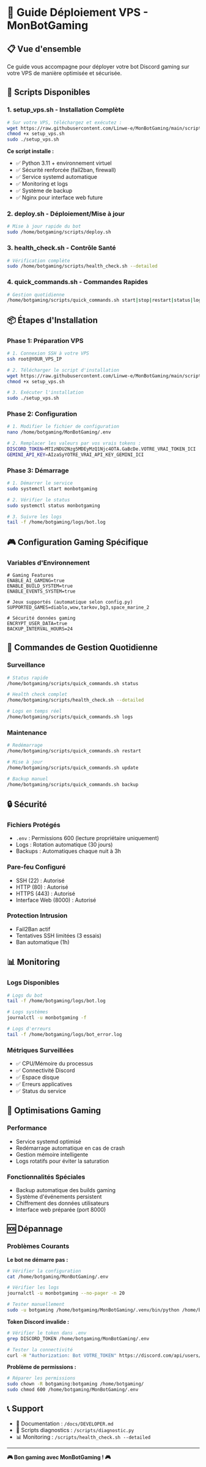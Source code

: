 # 🚀 Guide Déploiement VPS - MonBotGaming

## 📋 Vue d'ensemble

Ce guide vous accompagne pour déployer votre bot Discord gaming sur votre VPS de manière optimisée et sécurisée.

## 🎯 Scripts Disponibles

### 1. **setup_vps.sh** - Installation Complète
```bash
# Sur votre VPS, téléchargez et exécutez :
wget https://raw.githubusercontent.com/Linwe-e/MonBotGaming/main/scripts/setup_vps.sh
chmod +x setup_vps.sh
sudo ./setup_vps.sh
```

**Ce script installe :**
- ✅ Python 3.11 + environnement virtuel
- ✅ Sécurité renforcée (fail2ban, firewall)
- ✅ Service systemd automatique
- ✅ Monitoring et logs
- ✅ Système de backup
- ✅ Nginx pour interface web future

### 2. **deploy.sh** - Déploiement/Mise à jour
```bash
# Mise à jour rapide du bot
sudo /home/botgaming/scripts/deploy.sh
```

### 3. **health_check.sh** - Contrôle Santé
```bash
# Vérification complète
sudo /home/botgaming/scripts/health_check.sh --detailed
```

### 4. **quick_commands.sh** - Commandes Rapides
```bash
# Gestion quotidienne
/home/botgaming/scripts/quick_commands.sh start|stop|restart|status|logs
```

## 📦 Étapes d'Installation

### Phase 1: Préparation VPS
```bash
# 1. Connexion SSH à votre VPS
ssh root@YOUR_VPS_IP

# 2. Télécharger le script d'installation
wget https://raw.githubusercontent.com/Linwe-e/MonBotGaming/main/scripts/setup_vps.sh
chmod +x setup_vps.sh

# 3. Exécuter l'installation
sudo ./setup_vps.sh
```

### Phase 2: Configuration
```bash
# 1. Modifier le fichier de configuration
nano /home/botgaming/MonBotGaming/.env

# 2. Remplacer les valeurs par vos vrais tokens :
DISCORD_TOKEN=MTIzNDU2Nzg5MDEyMzQ1Njc4OTA.GaBcDe.VOTRE_VRAI_TOKEN_ICI
GEMINI_API_KEY=AIzaSyYOTRE_VRAI_API_KEY_GEMINI_ICI
```

### Phase 3: Démarrage
```bash
# 1. Démarrer le service
sudo systemctl start monbotgaming

# 2. Vérifier le status
sudo systemctl status monbotgaming

# 3. Suivre les logs
tail -f /home/botgaming/logs/bot.log
```

## 🎮 Configuration Gaming Spécifique

### Variables d'Environnement
```env
# Gaming Features
ENABLE_AI_GAMING=true
ENABLE_BUILD_SYSTEM=true
ENABLE_EVENTS_SYSTEM=true

# Jeux supportés (automatique selon config.py)
SUPPORTED_GAMES=diablo,wow,tarkov,bg3,space_marine_2

# Sécurité données gaming
ENCRYPT_USER_DATA=true
BACKUP_INTERVAL_HOURS=24
```

## 🔧 Commandes de Gestion Quotidienne

### Surveillance
```bash
# Status rapide
/home/botgaming/scripts/quick_commands.sh status

# Health check complet
/home/botgaming/scripts/health_check.sh --detailed

# Logs en temps réel
/home/botgaming/scripts/quick_commands.sh logs
```

### Maintenance
```bash
# Redémarrage
/home/botgaming/scripts/quick_commands.sh restart

# Mise à jour
/home/botgaming/scripts/quick_commands.sh update

# Backup manuel
/home/botgaming/scripts/quick_commands.sh backup
```

## 🔒 Sécurité

### Fichiers Protégés
- `.env` : Permissions 600 (lecture propriétaire uniquement)
- Logs : Rotation automatique (30 jours)
- Backups : Automatiques chaque nuit à 3h

### Pare-feu Configuré
- SSH (22) : Autorisé
- HTTP (80) : Autorisé
- HTTPS (443) : Autorisé  
- Interface Web (8000) : Autorisé

### Protection Intrusion
- Fail2Ban actif
- Tentatives SSH limitées (3 essais)
- Ban automatique (1h)

## 📊 Monitoring

### Logs Disponibles
```bash
# Logs du bot
tail -f /home/botgaming/logs/bot.log

# Logs systèmes
journalctl -u monbotgaming -f

# Logs d'erreurs
tail -f /home/botgaming/logs/bot_error.log
```

### Métriques Surveillées
- ✅ CPU/Mémoire du processus
- ✅ Connectivité Discord
- ✅ Espace disque
- ✅ Erreurs applicatives
- ✅ Status du service

## 🎯 Optimisations Gaming

### Performance
- Service systemd optimisé
- Redémarrage automatique en cas de crash
- Gestion mémoire intelligente
- Logs rotatifs pour éviter la saturation

### Fonctionnalités Spéciales
- Backup automatique des builds gaming
- Système d'événements persistent
- Chiffrement des données utilisateurs
- Interface web préparée (port 8000)

## 🆘 Dépannage

### Problèmes Courants

**Le bot ne démarre pas :**
```bash
# Vérifier la configuration
cat /home/botgaming/MonBotGaming/.env

# Vérifier les logs
journalctl -u monbotgaming --no-pager -n 20

# Tester manuellement
sudo -u botgaming /home/botgaming/MonBotGaming/.venv/bin/python /home/botgaming/MonBotGaming/main.py
```

**Token Discord invalide :**
```bash
# Vérifier le token dans .env
grep DISCORD_TOKEN /home/botgaming/MonBotGaming/.env

# Tester la connectivité
curl -H "Authorization: Bot VOTRE_TOKEN" https://discord.com/api/users/@me
```

**Problème de permissions :**
```bash
# Réparer les permissions
sudo chown -R botgaming:botgaming /home/botgaming/
sudo chmod 600 /home/botgaming/MonBotGaming/.env
```

## 📞 Support

- 📖 Documentation : `/docs/DEVELOPER.md`
- 🔧 Scripts diagnostics : `/scripts/diagnostic.py`
- 📊 Monitoring : `/scripts/health_check.sh --detailed`

---

**🎮 Bon gaming avec MonBotGaming ! 🎮**
